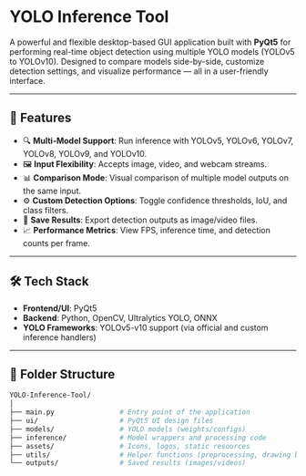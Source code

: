 # YOLO Inference Tool

A powerful and flexible desktop-based GUI application built with **PyQt5** for performing real-time object detection using multiple YOLO models (YOLOv5 to YOLOv10). Designed to compare models side-by-side, customize detection settings, and visualize performance — all in a user-friendly interface.

---

## 🚀 Features

- 🔍 **Multi-Model Support**: Run inference with YOLOv5, YOLOv6, YOLOv7, YOLOv8, YOLOv9, and YOLOv10.
- 🖼️ **Input Flexibility**: Accepts image, video, and webcam streams.
- 📊 **Comparison Mode**: Visual comparison of multiple model outputs on the same input.
- ⚙️ **Custom Detection Options**: Toggle confidence thresholds, IoU, and class filters.
- 💾 **Save Results**: Export detection outputs as image/video files.
- 📈 **Performance Metrics**: View FPS, inference time, and detection counts per frame.

---

## 🛠️ Tech Stack

- **Frontend/UI**: PyQt5
- **Backend**: Python, OpenCV, Ultralytics YOLO, ONNX
- **YOLO Frameworks**: YOLOv5-v10 support (via official and custom inference handlers)

---

## 📁 Folder Structure

```bash
YOLO-Inference-Tool/
│
├── main.py                # Entry point of the application
├── ui/                    # PyQt5 UI design files
├── models/                # YOLO models (weights/configs)
├── inference/             # Model wrappers and processing code
├── assets/                # Icons, logos, static resources
├── utils/                 # Helper functions (preprocessing, drawing boxes, etc.)
└── outputs/               # Saved results (images/videos)
